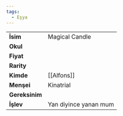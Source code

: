```yaml
---
tags:
  - Eşya
---  
```

  
  
  
|  |  |  
|---|---|  
| **İsim** | Magical Candle|  
| **Okul** | |  
| **Fiyat** | |  
| **Rarity** | |  
| **Kimde** | [[Alfons]]|  
| **Menşei** | Kinatrial|  
| **Gereksinim** | |  
| **İşlev** | Yan diyince yanan mum|  
  
  
